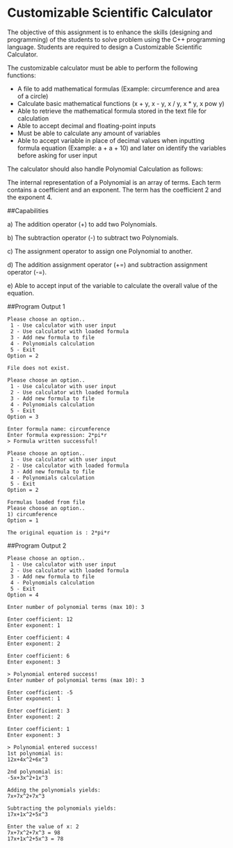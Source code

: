 # Customizable Scientific Calculator
The objective of this assignment is to enhance the skills (designing and programming) of the students to solve problem using the C++ programming language. Students are required to design a Customizable Scientific Calculator.

The customizable calculator must be able to perform the following functions:
* A file to add mathematical formulas (Example: circumference and area of a circle)
* Calculate basic mathematical functions (x + y, x - y, x / y, x * y, x pow y)
* Able to retrieve the mathematical formula stored in the text file for calculation
* Able to accept decimal and floating-point inputs
* Must be able to calculate any amount of variables
* Able to accept variable in place of decimal values when inputting formula equation (Example: a + a + 10) and later on identify the variables before asking for user input


The calculator should also handle Polynomial Calculation as follows:

The internal representation of a Polynomial is an array of terms. Each term contains a coefficient and an exponent. The term has the coefficient 2 and the exponent 4.

##Capabilities

a) The addition operator (+) to add two Polynomials.

b) The subtraction operator (-) to subtract two Polynomials.

c) The assignment operator to assign one Polynomial to another.

d) The addition assignment operator (+=) and subtraction assignment operator (-=).

e) Able to accept input of the variable to calculate the overall value of the equation.

##Program Output 1
```
Please choose an option..
 1 - Use calculator with user input
 2 - Use calculator with loaded formula
 3 - Add new formula to file
 4 - Polynomials calculation
 5 - Exit
Option = 2

File does not exist.

Please choose an option..
 1 - Use calculator with user input
 2 - Use calculator with loaded formula
 3 - Add new formula to file
 4 - Polynomials calculation
 5 - Exit
Option = 3

Enter formula name: circumference
Enter formula expression: 2*pi*r
> Formula written successful!

Please choose an option..
 1 - Use calculator with user input
 2 - Use calculator with loaded formula
 3 - Add new formula to file
 4 - Polynomials calculation
 5 - Exit
Option = 2

Formulas loaded from file
Please choose an option..
1) circumference
Option = 1

The original equation is : 2*pi*r
```
##Program Output 2
```
Please choose an option..
 1 - Use calculator with user input
 2 - Use calculator with loaded formula
 3 - Add new formula to file
 4 - Polynomials calculation
 5 - Exit
Option = 4

Enter number of polynomial terms (max 10): 3

Enter coefficient: 12
Enter exponent: 1

Enter coefficient: 4
Enter exponent: 2

Enter coefficient: 6
Enter exponent: 3

> Polynomial entered success!
Enter number of polynomial terms (max 10): 3

Enter coefficient: -5
Enter exponent: 1

Enter coefficient: 3
Enter exponent: 2

Enter coefficient: 1
Enter exponent: 3

> Polynomial entered success!
1st polynomial is:
12x+4x^2+6x^3

2nd polynomial is:
-5x+3x^2+1x^3

Adding the polynomials yields:
7x+7x^2+7x^3

Subtracting the polynomials yields:
17x+1x^2+5x^3

Enter the value of x: 2
7x+7x^2+7x^3 = 98
17x+1x^2+5x^3 = 78
```
